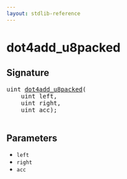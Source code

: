 ```yaml
---
layout: stdlib-reference
---
```


# dot4add\_u8packed

## Signature 

<pre>
<span class="code_keyword">uint</span> <a href="/stdlib-reference/global-decls/dot4add_u8packed">dot4add_u8packed</a>(
    <span class="code_keyword">uint</span> <span class='code_param'>left</span>,
    <span class="code_keyword">uint</span> <span class='code_param'>right</span>,
    <span class="code_keyword">uint</span> <span class='code_param'>acc</span>);

</pre>

## Parameters

* `left`
* `right`
* `acc`

